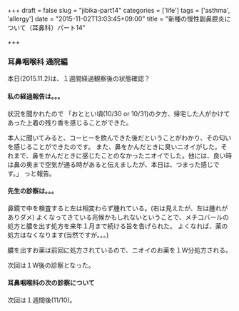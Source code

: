 +++
draft = false
slug = "jibika-part14"
categories = ['life']
tags = ['asthma', 'allergy']
date = "2015-11-02T13:03:45+09:00"
title = "新種の慢性副鼻腔炎について（耳鼻科）パート14"

+++

### 耳鼻咽喉科 通院編

本日(2015.11.2)は、１週間経過観察後の状態確認？

#### 私の経過報告は。。。

状況を聞かれたので
「おととい頃(10/30 or 10/31)の夕方、帰宅した人がかけてあった上着の残り香を感じることができた。
<!--more-->
本人に聞いてみると、コーヒーを飲んできた後だということがわかり、その匂いを感じることができたのです。
また、鼻をかんだときに臭いニオイがした。それまで、鼻をかんだときに感じたことのなかったニオイでした。他には、良い時は鼻の奥まで空気が通る時があると伝えましたが、本日は、つまった感じです。」
っと報告。

#### 先生の診察は。。。

鼻鏡で中を検査すると左は相変わらず腫れている。(右は見えたが、左は腫れがありダメ)
よくなってきている兆候かもしれないということで、メチコバールの処方と膿を出す処方を来年１月まで続ける旨を告げられた。
よくなれば、薬の処方はなくなります(当然ですが。。。)

膿を出すお薬は前回に処方されているので、ニオイのお薬を１W分処方される。

次回は１W後の診察となった。

#### 耳鼻咽喉科の次の診察について

次回は１週間後(11/10)。
